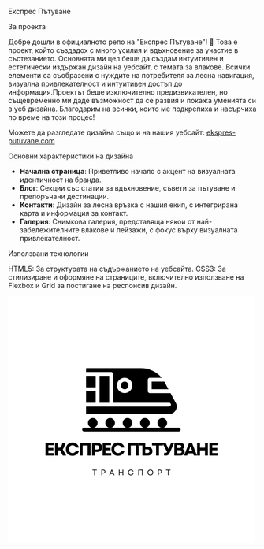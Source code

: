 Експрес Пътуване

За проекта

Добре дошли в официалното репо на "Експрес Пътуване"! 🚄 Това е проект, който създадох с много усилия и вдъхновение за участие в състезанието. Основната ми цел беше да създам интуитивен и естетически издържан дизайн на уебсайт, с темата за влакове. Всички елементи са съобразени с нуждите на потребителя за лесна навигация, визуална привлекателност и интуитивен достъп до информация.Проектът беше изключително предизвикателен, но същевременно ми даде възможност да се развия и покажа уменията си в уеб дизайна. Благодарим на всички, които ме подкрепиха и насърчиха по време на този процес!

Можете да разгледате дизайна също и на нашия уебсайт: [ekspres-putuvane.com](https://ekspres-putuvane.com)

Основни характеристики на дизайна

- **Начална страница**: Приветливо начало с акцент на визуалната идентичност на бранда.
- **Блог**: Секции със статии за вдъхновение, съвети за пътуване и препоръчани дестинации.
- **Контакти**: Дизайн за лесна връзка с нашия екип, с интегрирана карта и информация за контакт.
- **Галерия**: Снимкова галерия, представяща някои от най-забележителните влакове и пейзажи, с фокус върху визуалната привлекателност.

Използвани технологии

HTML5: За структурата на съдържанието на уебсайта.
CSS3: За стилизиране и оформяне на страниците, включително използване на Flexbox и Grid за постигане на респонсив дизайн.


![Експрес Пътуване Лого](images/Black%20and%20White%20Train%20Transportation%20Logo.png)

